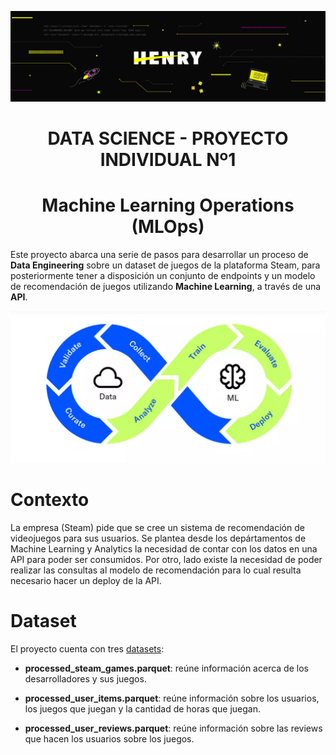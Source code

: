 ![Banner](https://github.com/OctavioAlvarez1/proyecto-individual-1-Soy-Henry/blob/main/Images/henry.jfif)
<h1 align="center">DATA SCIENCE - PROYECTO INDIVIDUAL Nº1</h1>
<h1 align="center">Machine Learning Operations (MLOps)</h1>
Este proyecto abarca una serie de pasos para desarrollar un proceso de <strong>Data Engineering</strong> sobre un dataset de juegos de la plataforma Steam, para posteriormente tener a disposición un conjunto de endpoints y un modelo de recomendación de juegos utilizando <strong>Machine Learning</strong>, a través de una <strong>API</strong>.

![Imagen](https://github.com/OctavioAlvarez1/proyecto-individual-1-Soy-Henry/blob/main/Images/Mlops.png)

<h1>Contexto</h1>
La empresa (Steam) pide que se cree un sistema de recomendación de videojuegos para sus usuarios. Se plantea desde los depártamentos de Machine Learning y Analytics la necesidad de contar con los datos en una API para poder ser consumidos. Por otro, lado existe la necesidad de poder realizar las consultas al modelo de recomendación para lo cual resulta necesario hacer un deploy de la API.

<h1>Dataset</h1>
El proyecto cuenta con tres <a href="https://github.com/OctavioAlvarez1/proyecto-individual-1-Soy-Henry/tree/main/Dataset/api-dataset">datasets</a>:

  * <strong>processed_steam_games.parquet</strong>: reúne información acerca de los desarrolladores y sus juegos.
  
  * <strong>processed_user_items.parquet</strong>: reúne información sobre los usuarios, los juegos que juegan y la cantidad de horas que juegan.
    
  * <strong>processed_user_reviews.parquet</strong>: reúne información sobre las reviews que hacen los usuarios sobre los juegos.


  





